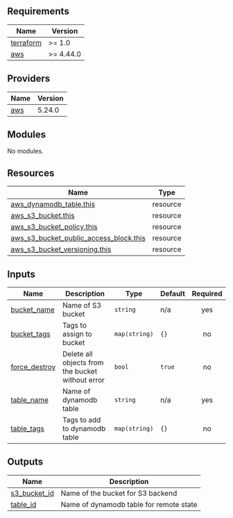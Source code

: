 <!-- BEGIN_TF_DOCS -->
## Requirements

| Name | Version |
|------|---------|
| <a name="requirement_terraform"></a> [terraform](#requirement\_terraform) | >= 1.0 |
| <a name="requirement_aws"></a> [aws](#requirement\_aws) | >= 4.44.0 |

## Providers

| Name | Version |
|------|---------|
| <a name="provider_aws"></a> [aws](#provider\_aws) | 5.24.0 |

## Modules

No modules.

## Resources

| Name | Type |
|------|------|
| [aws_dynamodb_table.this](https://registry.terraform.io/providers/hashicorp/aws/latest/docs/resources/dynamodb_table) | resource |
| [aws_s3_bucket.this](https://registry.terraform.io/providers/hashicorp/aws/latest/docs/resources/s3_bucket) | resource |
| [aws_s3_bucket_policy.this](https://registry.terraform.io/providers/hashicorp/aws/latest/docs/resources/s3_bucket_policy) | resource |
| [aws_s3_bucket_public_access_block.this](https://registry.terraform.io/providers/hashicorp/aws/latest/docs/resources/s3_bucket_public_access_block) | resource |
| [aws_s3_bucket_versioning.this](https://registry.terraform.io/providers/hashicorp/aws/latest/docs/resources/s3_bucket_versioning) | resource |

## Inputs

| Name | Description | Type | Default | Required |
|------|-------------|------|---------|:--------:|
| <a name="input_bucket_name"></a> [bucket\_name](#input\_bucket\_name) | Name of S3 bucket | `string` | n/a | yes |
| <a name="input_bucket_tags"></a> [bucket\_tags](#input\_bucket\_tags) | Tags to assign to bucket | `map(string)` | `{}` | no |
| <a name="input_force_destroy"></a> [force\_destroy](#input\_force\_destroy) | Delete all objects from the bucket without error | `bool` | `true` | no |
| <a name="input_table_name"></a> [table\_name](#input\_table\_name) | Name of dynamodb table | `string` | n/a | yes |
| <a name="input_table_tags"></a> [table\_tags](#input\_table\_tags) | Tags to add to dynamodb table | `map(string)` | `{}` | no |

## Outputs

| Name | Description |
|------|-------------|
| <a name="output_s3_bucket_id"></a> [s3\_bucket\_id](#output\_s3\_bucket\_id) | Name of the bucket for S3 backend |
| <a name="output_table_id"></a> [table\_id](#output\_table\_id) | Name of dynamodb table for remote state |
<!-- END_TF_DOCS -->
